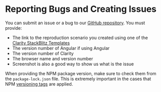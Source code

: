 # Reporting Bugs and Creating Issues

You can submit an issue or a bug to our [GitHub repository](https://github.com/vmware-clarity/ng-clarity/issues). You must provide:

- The link to the reproduction scenario you created using one of the
  [Clarity StackBlitz Templates](https://stackblitz.com/@clr-team)
- The version number of Angular if using Angular
- The version number of Clarity
- The browser name and version number
- Screenshot is also a good way to show us what is the issue

When providing the NPM package version, make sure to check them from the `package-lock.json` file.
This is extremely important in the cases that NPM [versioning tags](https://devhints.io/semver) are applied.
